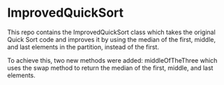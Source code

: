 # ImprovedQuickSort
This repo contains the ImprovedQuickSort class which takes the original Quick Sort code and improves it by using the median of the first, middle, and last elements in the partition, instead of the first.

To achieve this, two new methods were added: middleOfTheThree which uses the swap method to return the median of the first, middle, and last elements.
